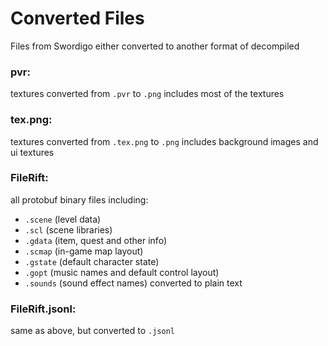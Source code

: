 # Converted Files

Files from Swordigo either converted to another format of decompiled


### pvr:
textures converted from `.pvr` to `.png`
includes most of the textures

### tex.png:
textures converted from `.tex.png` to `.png`
includes background images and ui textures

### FileRift:
all protobuf binary files including:
- `.scene`  (level data)
- `.scl`  (scene libraries)
- `.gdata`  (item, quest and other info)
- `.scmap`  (in-game map layout)
- `.gstate`  (default character state)
- `.gopt`  (music names and default control layout)
- `.sounds`  (sound effect names)
converted to plain text

### FileRift.jsonl:
same as above, but converted to `.jsonl`

